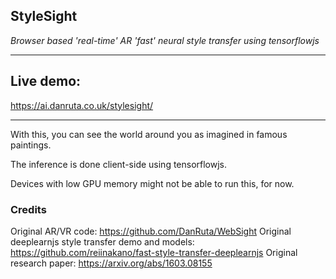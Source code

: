 StyleSight
---

*Browser based 'real-time' AR 'fast' neural style transfer using tensorflowjs*

---
## Live demo:

https://ai.danruta.co.uk/stylesight/

---

With this, you can see the world around you as imagined in famous paintings.

The inference is done client-side using tensorflowjs.

Devices with low GPU memory might not be able to run this, for now.


### Credits

Original AR/VR code: https://github.com/DanRuta/WebSight
Original deeplearnjs style transfer demo and models: https://github.com/reiinakano/fast-style-transfer-deeplearnjs
Original research paper: https://arxiv.org/abs/1603.08155